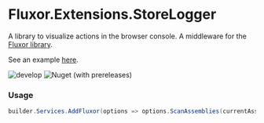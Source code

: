 # Fluxor.Extensions.StoreLogger

A library to visualize actions in the browser console.
A middleware for the [Fluxor library](https://github.com/mrpmorris/Fluxor).

See an example [here](https://sebfischer83.github.io/Fluxor.Extensions.StoreLogger/counter).

![develop](https://github.com/sebfischer83/Traccaradora/workflows/continuous/badge.svg)
![Nuget (with prereleases)](https://img.shields.io/nuget/vpre/Fluxor.Extensions.StoreLogger)

### Usage
```csharp
builder.Services.AddFluxor(options => options.ScanAssemblies(currentAssembly).AddStoreLoggerMiddleware(new StoreLoggerOptions()));
```
